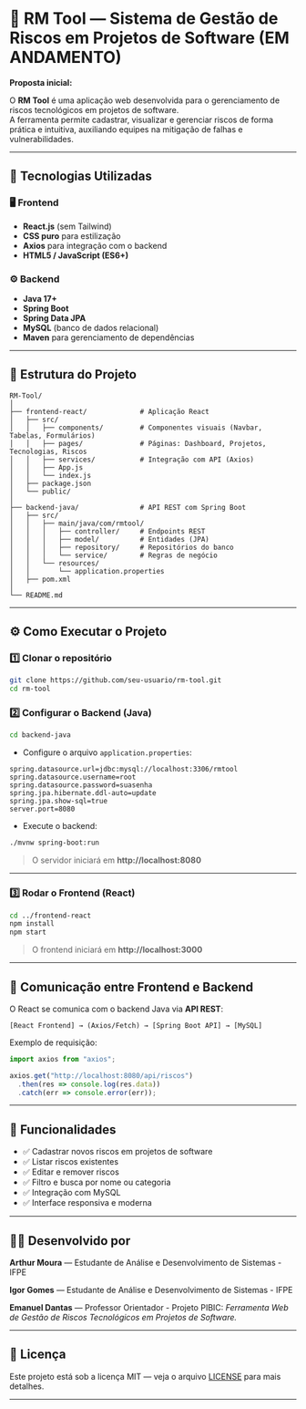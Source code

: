 # 🚀 RM Tool — Sistema de Gestão de Riscos em Projetos de Software (EM ANDAMENTO)

**Proposta inicial:**

O **RM Tool** é uma aplicação web desenvolvida para o gerenciamento de riscos tecnológicos em projetos de software.  
A ferramenta permite cadastrar, visualizar e gerenciar riscos de forma prática e intuitiva, auxiliando equipes na mitigação de falhas e vulnerabilidades.

---

## 🧩 Tecnologias Utilizadas

### 🖥️ Frontend
- **React.js** (sem Tailwind)
- **CSS puro** para estilização
- **Axios** para integração com o backend
- **HTML5 / JavaScript (ES6+)**

### ⚙️ Backend
- **Java 17+**
- **Spring Boot**
- **Spring Data JPA**
- **MySQL** (banco de dados relacional)
- **Maven** para gerenciamento de dependências

---

## 🧠 Estrutura do Projeto

```
RM-Tool/
│
├── frontend-react/             # Aplicação React
│   ├── src/
│   │   ├── components/         # Componentes visuais (Navbar, Tabelas, Formulários)
│   │   ├── pages/              # Páginas: Dashboard, Projetos, Tecnologias, Riscos
│   │   ├── services/           # Integração com API (Axios)
│   │   ├── App.js
│   │   └── index.js
│   ├── package.json
│   └── public/
│
├── backend-java/               # API REST com Spring Boot
│   ├── src/
│   │   ├── main/java/com/rmtool/
│   │   │   ├── controller/     # Endpoints REST
│   │   │   ├── model/          # Entidades (JPA)
│   │   │   ├── repository/     # Repositórios do banco
│   │   │   └── service/        # Regras de negócio
│   │   └── resources/
│   │       └── application.properties
│   ├── pom.xml
│
└── README.md
```

---

## ⚙️ Como Executar o Projeto

### 1️⃣ Clonar o repositório
```bash
git clone https://github.com/seu-usuario/rm-tool.git
cd rm-tool
```

### 2️⃣ Configurar o Backend (Java)
```bash
cd backend-java
```

- Configure o arquivo `application.properties`:

```properties
spring.datasource.url=jdbc:mysql://localhost:3306/rmtool
spring.datasource.username=root
spring.datasource.password=suasenha
spring.jpa.hibernate.ddl-auto=update
spring.jpa.show-sql=true
server.port=8080
```

- Execute o backend:
```bash
./mvnw spring-boot:run
```
> O servidor iniciará em **http://localhost:8080**

---

### 3️⃣ Rodar o Frontend (React)
```bash
cd ../frontend-react
npm install
npm start
```
> O frontend iniciará em **http://localhost:3000**

---

## 🔗 Comunicação entre Frontend e Backend

O React se comunica com o backend Java via **API REST**:

```
[React Frontend] → (Axios/Fetch) → [Spring Boot API] → [MySQL]
```

Exemplo de requisição:
```js
import axios from "axios";

axios.get("http://localhost:8080/api/riscos")
  .then(res => console.log(res.data))
  .catch(err => console.error(err));
```

---

## 🧱 Funcionalidades

- ✅ Cadastrar novos riscos em projetos de software 
- ✅ Listar riscos existentes  
- ✅ Editar e remover riscos  
- ✅ Filtro e busca por nome ou categoria  
- ✅ Integração com MySQL  
- ✅ Interface responsiva e moderna  

---

## 🧑‍💻 Desenvolvido por

**Arthur Moura** — Estudante de Análise e Desenvolvimento de Sistemas - IFPE

**Igor Gomes** — Estudante de Análise e Desenvolvimento de Sistemas - IFPE

**Emanuel Dantas** — Professor Orientador - Projeto PIBIC: *Ferramenta Web de Gestão de Riscos Tecnológicos em Projetos de Software.*

---

## 📄 Licença
Este projeto está sob a licença MIT — veja o arquivo [LICENSE](LICENSE) para mais detalhes.

---
